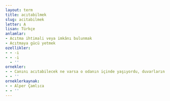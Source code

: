 ```yaml
---
layout: term
title: acıtabilmek
slug: acitabilmek
letter: A
lisan: Türkçe
anlamlar:
- Acıtma ihtimali veya imkânı bulunmak
- Acıtmaya gücü yetmek
ozellikler:
- - -i
- - -i
  - ''
ornekler:
- - Canını acıtabilecek ne varsa o odanın içinde yaşıyordu, duvarların beyazlığı âdeta üzerlerinde harfler oluşturuyor, harflerin içinde tipografi şeklinde yüzler görüyordu.
- - ''
orneklerkaynak:
- - Alper Çamlıca
- - ''
---
```

